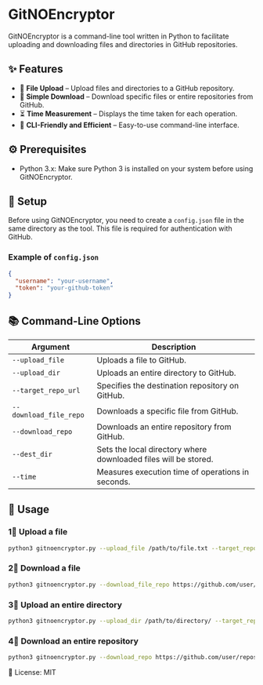 # GitNOEncryptor

GitNOEncryptor is a command-line tool written in Python to facilitate uploading and downloading files and directories in GitHub repositories.

## ✨ Features

- 💾 **File Upload** – Upload files and directories to a GitHub repository.
- 🔗 **Simple Download** – Download specific files or entire repositories from GitHub.
- ⏳ **Time Measurement** – Displays the time taken for each operation.
- 👾 **CLI-Friendly and Efficient** – Easy-to-use command-line interface.

## ⚙️ Prerequisites

- Python 3.x: Make sure Python 3 is installed on your system before using GitNOEncryptor.

## 🔧 Setup

Before using GitNOEncryptor, you need to create a `config.json` file in the same directory as the tool. This file is required for authentication with GitHub.

### Example of `config.json`
```json
{
  "username": "your-username",
  "token": "your-github-token"
}
```

## 📚 Command-Line Options

| Argument                     | Description |
|------------------------------|-------------|
| `--upload_file`              | Uploads a file to GitHub. |
| `--upload_dir`               | Uploads an entire directory to GitHub. |
| `--target_repo_url`          | Specifies the destination repository on GitHub. |
| `--download_file_repo`       | Downloads a specific file from GitHub. |
| `--download_repo`            | Downloads an entire repository from GitHub. |
| `--dest_dir`                 | Sets the local directory where downloaded files will be stored. |
| `--time`                     | Measures execution time of operations in seconds. |

## 🚀 Usage

### 1⃣ Upload a file

```bash
python3 gitnoencryptor.py --upload_file /path/to/file.txt --target_repo_url https://github.com/user/repository/
```

### 2⃣ Download a file

```bash
python3 gitnoencryptor.py --download_file_repo https://github.com/user/repository/blob/main/file.txt --dest_dir /destination/path/
```

### 3⃣ Upload an entire directory

```bash
python3 gitnoencryptor.py --upload_dir /path/to/directory/ --target_repo_url https://github.com/user/repository/
```

### 4⃣ Download an entire repository

```bash
python3 gitnoencryptor.py --download_repo https://github.com/user/repository/ --dest_dir /destination/path/
```

📄 License: MIT
